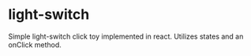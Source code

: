 # light-switch

Simple light-switch click toy implemented in react. Utilizes states and an onClick method.
